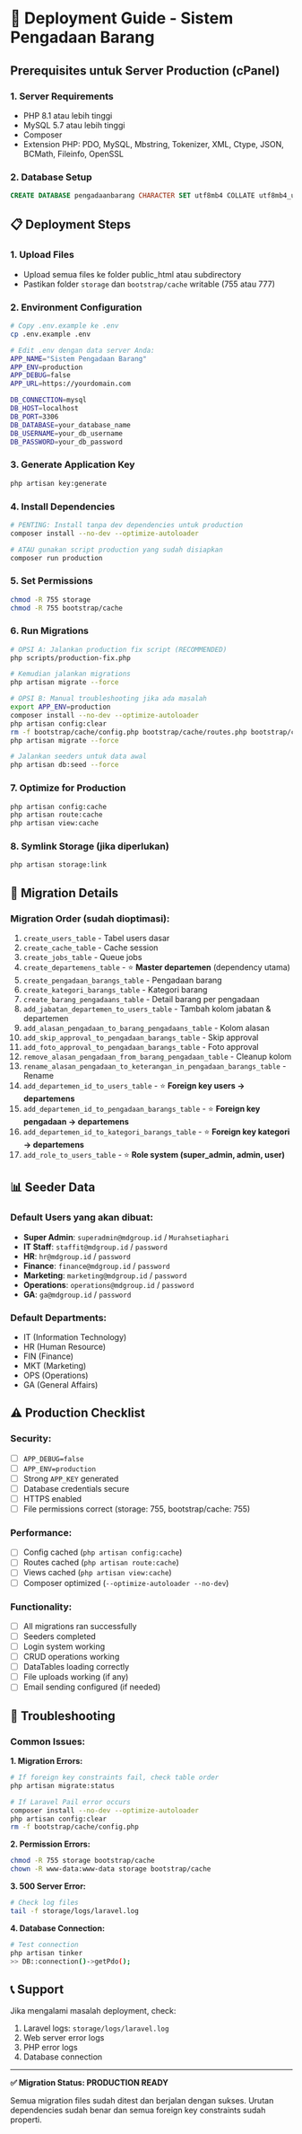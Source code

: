 # 🚀 Deployment Guide - Sistem Pengadaan Barang

## Prerequisites untuk Server Production (cPanel)

### 1. **Server Requirements**

-   PHP 8.1 atau lebih tinggi
-   MySQL 5.7 atau lebih tinggi
-   Composer
-   Extension PHP: PDO, MySQL, Mbstring, Tokenizer, XML, Ctype, JSON, BCMath, Fileinfo, OpenSSL

### 2. **Database Setup**

```sql
CREATE DATABASE pengadaanbarang CHARACTER SET utf8mb4 COLLATE utf8mb4_unicode_ci;
```

## 📋 Deployment Steps

### 1. **Upload Files**

-   Upload semua files ke folder public_html atau subdirectory
-   Pastikan folder `storage` dan `bootstrap/cache` writable (755 atau 777)

### 2. **Environment Configuration**

```bash
# Copy .env.example ke .env
cp .env.example .env

# Edit .env dengan data server Anda:
APP_NAME="Sistem Pengadaan Barang"
APP_ENV=production
APP_DEBUG=false
APP_URL=https://yourdomain.com

DB_CONNECTION=mysql
DB_HOST=localhost
DB_PORT=3306
DB_DATABASE=your_database_name
DB_USERNAME=your_db_username
DB_PASSWORD=your_db_password
```

### 3. **Generate Application Key**

```bash
php artisan key:generate
```

### 4. **Install Dependencies**

```bash
# PENTING: Install tanpa dev dependencies untuk production
composer install --no-dev --optimize-autoloader

# ATAU gunakan script production yang sudah disiapkan
composer run production
```

### 5. **Set Permissions**

```bash
chmod -R 755 storage
chmod -R 755 bootstrap/cache
```

### 6. **Run Migrations**

```bash
# OPSI A: Jalankan production fix script (RECOMMENDED)
php scripts/production-fix.php

# Kemudian jalankan migrations
php artisan migrate --force

# OPSI B: Manual troubleshooting jika ada masalah
export APP_ENV=production
composer install --no-dev --optimize-autoloader
php artisan config:clear
rm -f bootstrap/cache/config.php bootstrap/cache/routes.php bootstrap/cache/services.php
php artisan migrate --force

# Jalankan seeders untuk data awal
php artisan db:seed --force
```

### 7. **Optimize for Production**

```bash
php artisan config:cache
php artisan route:cache
php artisan view:cache
```

### 8. **Symlink Storage (jika diperlukan)**

```bash
php artisan storage:link
```

## 🔧 Migration Details

### Migration Order (sudah dioptimasi):

1. `create_users_table` - Tabel users dasar
2. `create_cache_table` - Cache session
3. `create_jobs_table` - Queue jobs
4. `create_departemens_table` - ⭐ **Master departemen** (dependency utama)
5. `create_pengadaan_barangs_table` - Pengadaan barang
6. `create_kategori_barangs_table` - Kategori barang
7. `create_barang_pengadaans_table` - Detail barang per pengadaan
8. `add_jabatan_departemen_to_users_table` - Tambah kolom jabatan & departemen
9. `add_alasan_pengadaan_to_barang_pengadaans_table` - Kolom alasan
10. `add_skip_approval_to_pengadaan_barangs_table` - Skip approval
11. `add_foto_approval_to_pengadaan_barangs_table` - Foto approval
12. `remove_alasan_pengadaan_from_barang_pengadaan_table` - Cleanup kolom
13. `rename_alasan_pengadaan_to_keterangan_in_pengadaan_barangs_table` - Rename
14. `add_departemen_id_to_users_table` - ⭐ **Foreign key users -> departemens**
15. `add_departemen_id_to_pengadaan_barangs_table` - ⭐ **Foreign key pengadaan -> departemens**
16. `add_departemen_id_to_kategori_barangs_table` - ⭐ **Foreign key kategori -> departemens**
17. `add_role_to_users_table` - ⭐ **Role system (super_admin, admin, user)**

## 📊 Seeder Data

### Default Users yang akan dibuat:

-   **Super Admin**: `superadmin@mdgroup.id` / `Murahsetiaphari`
-   **IT Staff**: `staffit@mdgroup.id` / `password`
-   **HR**: `hr@mdgroup.id` / `password`
-   **Finance**: `finance@mdgroup.id` / `password`
-   **Marketing**: `marketing@mdgroup.id` / `password`
-   **Operations**: `operations@mdgroup.id` / `password`
-   **GA**: `ga@mdgroup.id` / `password`

### Default Departments:

-   IT (Information Technology)
-   HR (Human Resource)
-   FIN (Finance)
-   MKT (Marketing)
-   OPS (Operations)
-   GA (General Affairs)

## ⚠️ Production Checklist

### Security:

-   [ ] `APP_DEBUG=false`
-   [ ] `APP_ENV=production`
-   [ ] Strong `APP_KEY` generated
-   [ ] Database credentials secure
-   [ ] HTTPS enabled
-   [ ] File permissions correct (storage: 755, bootstrap/cache: 755)

### Performance:

-   [ ] Config cached (`php artisan config:cache`)
-   [ ] Routes cached (`php artisan route:cache`)
-   [ ] Views cached (`php artisan view:cache`)
-   [ ] Composer optimized (`--optimize-autoloader --no-dev`)

### Functionality:

-   [ ] All migrations ran successfully
-   [ ] Seeders completed
-   [ ] Login system working
-   [ ] CRUD operations working
-   [ ] DataTables loading correctly
-   [ ] File uploads working (if any)
-   [ ] Email sending configured (if needed)

## 🚨 Troubleshooting

### Common Issues:

**1. Migration Errors:**

```bash
# If foreign key constraints fail, check table order
php artisan migrate:status

# If Laravel Pail error occurs
composer install --no-dev --optimize-autoloader
php artisan config:clear
rm -f bootstrap/cache/config.php
```

**2. Permission Errors:**

```bash
chmod -R 755 storage bootstrap/cache
chown -R www-data:www-data storage bootstrap/cache
```

**3. 500 Server Error:**

```bash
# Check log files
tail -f storage/logs/laravel.log
```

**4. Database Connection:**

```bash
# Test connection
php artisan tinker
>> DB::connection()->getPdo();
```

## 📞 Support

Jika mengalami masalah deployment, check:

1. Laravel logs: `storage/logs/laravel.log`
2. Web server error logs
3. PHP error logs
4. Database connection

---

**✅ Migration Status: PRODUCTION READY**

Semua migration files sudah ditest dan berjalan dengan sukses. Urutan dependencies sudah benar dan semua foreign key constraints sudah properti.

